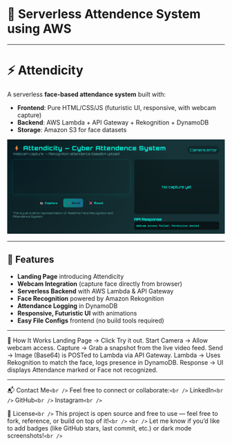 # 🚀 Serverless Attendence System using AWS 

------

# ⚡ Attendicity

A serverless **face-based attendance system** built with:

- **Frontend**: Pure HTML/CSS/JS (futuristic UI, responsive, with webcam capture)
- **Backend**: AWS Lambda + API Gateway + Rekognition + DynamoDB
- **Storage**: Amazon S3 for face datasets

<img src="Screenshot.png" alt="Attendicity UI" width="700"/>

---

## 🚀 Features
- **Landing Page** introducing Attendicity
- **Webcam Integration** (capture face directly from browser)
- **Serverless Backend** with AWS Lambda & API Gateway
- **Face Recognition** powered by Amazon Rekognition
- **Attendance Logging** in DynamoDB
- **Responsive, Futuristic UI** with animations
- **Easy File Configs** frontend (no build tools required)

---

🎥 How It Works
Landing Page → Click Try it out.
Start Camera → Allow webcam access.
Capture → Grab a snapshot from the live video feed.
Send → Image (Base64) is POSTed to Lambda via API Gateway.
Lambda → Uses Rekognition to match the face, logs presence in DynamoDB.
Response → UI displays Attendance marked or Face not recognized.

---

📬 Contact Me`<br />`
Feel free to connect or collaborate:`<br />`
LinkedIn`<br />`
GitHub`<br />`
Instagram`<br />`

📝 License`<br />`
This project is open source and free to use — feel free to fork, reference, or build on top of it!`<br />`
`<br />`
Let me know if you’d like to add badges (like GitHub stars, last commit, etc.) or dark mode screenshots!`<br />`
